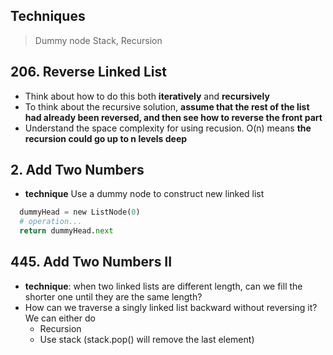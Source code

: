 ## Techniques 
> Dummy node 
> Stack, Recursion 

## 206. Reverse Linked List

* Think about how to do this both **iteratively** and **recursively**
* To think about the recursive solution, **assume that the rest of the list had already been reversed, and then see how to reverse the front part**
* Understand the space complexity for using recusion. O(n) means **the recursion could go up to n levels deep**

## 2. Add Two Numbers 

* **technique** Use a dummy node to construct new linked list
```Python
  dummyHead = new ListNode(0)
  # operation...
  return dummyHead.next
```
## 445. Add Two Numbers II 

* **technique**: when two linked lists are different length, can we fill the shorter one until they are the same length? 
* How can we traverse a singly linked list backward without reversing it? We can either do 
  * Recursion
  * Use stack (stack.pop() will remove the last element) 
  
